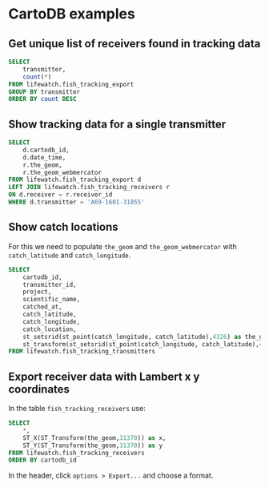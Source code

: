# CartoDB examples

## Get unique list of receivers found in tracking data

```SQL
SELECT
    transmitter,
    count(*)
FROM lifewatch.fish_tracking_export
GROUP BY transmitter
ORDER BY count DESC
```

## Show tracking data for a single transmitter

```SQL
SELECT 
    d.cartodb_id,
    d.date_time,
    r.the_geom,
    r.the_geom_webmercator
FROM lifewatch.fish_tracking_export d
LEFT JOIN lifewatch.fish_tracking_receivers r
ON d.receiver = r.receiver_id
WHERE d.transmitter = 'A69-1601-31855'
```

## Show catch locations

For this we need to populate `the_geom` and `the_geom_webmercator` with `catch_latitude` and `catch_longitude`.

```SQL
SELECT
	cartodb_id,
	transmitter_id,
	project,
	scientific_name,
	catched_at,
	catch_latitude,
	catch_longitude,
	catch_location,
	st_setsrid(st_point(catch_longitude, catch_latitude),4326) as the_geom,
	st_transform(st_setsrid(st_point(catch_longitude, catch_latitude),4326),3785) as the_geom_webmercator
FROM lifewatch.fish_tracking_transmitters
```

## Export receiver data with Lambert x y coordinates

In the table `fish_tracking_receivers` use:

```SQL
SELECT
    *,
    ST_X(ST_Transform(the_geom,31370)) as x,
    ST_Y(ST_Transform(the_geom,31370)) as y
FROM lifewatch.fish_tracking_receivers
ORDER BY cartodb_id
```

In the header, click `options > Export...` and choose a format.
